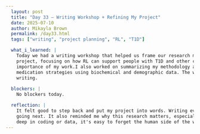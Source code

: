 ```yaml
---
  layout: post  
  title: "Day 33 – Writing Workshop + Refining My Project"  
  date: 2025-07-10
  author: Mikayla Brown  
  permalink: /day33.html  
  tags: ["writing", "project planning", "RL", "T1D"]

  what_i_learned: |
    Today we had a writing workshop that helped us frame our research more clearly. I drafted some opening lines and a problem statement for my 
    project, focusing on how RL can support people with T1D and other comorbidities. It made me think more deeply about how to communicate the
    importance of my work.I also worked on summarizing my methodology and expected findings. I’m aiming to build an RL model that recommends 
    medication strategies using biochemical and demographic data. The workshop gave me new ways to think about clarity and impact in scientific 
    writing.
 
  blockers: |
    No blockers today.

  reflection: |
    It felt good to step back and put my project into words. Writing everything out helped me better understand what I’ve done and where I’m 
    going next. It also reminded me why this research matters, especially for people managing complex conditions like T1D.Sometimes when you're 
    deep in coding or data, it's easy to forget the human side of the work.
---
```

